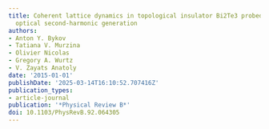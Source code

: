 ```yaml
---
title: Coherent lattice dynamics in topological insulator Bi2Te3 probed with time-resolved
  optical second-harmonic generation
authors:
- Anton Y. Bykov
- Tatiana V. Murzina
- Olivier Nicolas
- Gregory A. Wurtz
- V. Zayats Anatoly
date: '2015-01-01'
publishDate: '2025-03-14T16:10:52.707416Z'
publication_types:
- article-journal
publication: '*Physical Review B*'
doi: 10.1103/PhysRevB.92.064305
---
```

